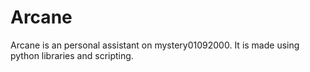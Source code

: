 # Arcane
Arcane is an personal assistant on mystery01092000. It is made using python libraries and scripting.
